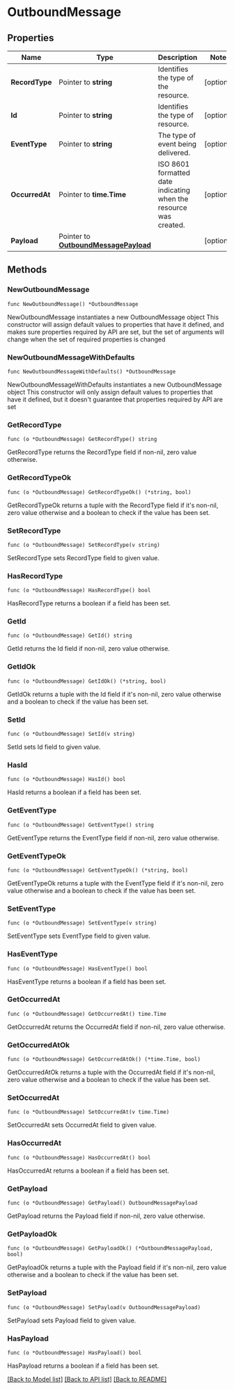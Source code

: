 # OutboundMessage

## Properties

Name | Type | Description | Notes
------------ | ------------- | ------------- | -------------
**RecordType** | Pointer to **string** | Identifies the type of the resource. | [optional] 
**Id** | Pointer to **string** | Identifies the type of resource. | [optional] 
**EventType** | Pointer to **string** | The type of event being delivered. | [optional] 
**OccurredAt** | Pointer to **time.Time** | ISO 8601 formatted date indicating when the resource was created. | [optional] 
**Payload** | Pointer to [**OutboundMessagePayload**](OutboundMessagePayload.md) |  | [optional] 

## Methods

### NewOutboundMessage

`func NewOutboundMessage() *OutboundMessage`

NewOutboundMessage instantiates a new OutboundMessage object
This constructor will assign default values to properties that have it defined,
and makes sure properties required by API are set, but the set of arguments
will change when the set of required properties is changed

### NewOutboundMessageWithDefaults

`func NewOutboundMessageWithDefaults() *OutboundMessage`

NewOutboundMessageWithDefaults instantiates a new OutboundMessage object
This constructor will only assign default values to properties that have it defined,
but it doesn't guarantee that properties required by API are set

### GetRecordType

`func (o *OutboundMessage) GetRecordType() string`

GetRecordType returns the RecordType field if non-nil, zero value otherwise.

### GetRecordTypeOk

`func (o *OutboundMessage) GetRecordTypeOk() (*string, bool)`

GetRecordTypeOk returns a tuple with the RecordType field if it's non-nil, zero value otherwise
and a boolean to check if the value has been set.

### SetRecordType

`func (o *OutboundMessage) SetRecordType(v string)`

SetRecordType sets RecordType field to given value.

### HasRecordType

`func (o *OutboundMessage) HasRecordType() bool`

HasRecordType returns a boolean if a field has been set.

### GetId

`func (o *OutboundMessage) GetId() string`

GetId returns the Id field if non-nil, zero value otherwise.

### GetIdOk

`func (o *OutboundMessage) GetIdOk() (*string, bool)`

GetIdOk returns a tuple with the Id field if it's non-nil, zero value otherwise
and a boolean to check if the value has been set.

### SetId

`func (o *OutboundMessage) SetId(v string)`

SetId sets Id field to given value.

### HasId

`func (o *OutboundMessage) HasId() bool`

HasId returns a boolean if a field has been set.

### GetEventType

`func (o *OutboundMessage) GetEventType() string`

GetEventType returns the EventType field if non-nil, zero value otherwise.

### GetEventTypeOk

`func (o *OutboundMessage) GetEventTypeOk() (*string, bool)`

GetEventTypeOk returns a tuple with the EventType field if it's non-nil, zero value otherwise
and a boolean to check if the value has been set.

### SetEventType

`func (o *OutboundMessage) SetEventType(v string)`

SetEventType sets EventType field to given value.

### HasEventType

`func (o *OutboundMessage) HasEventType() bool`

HasEventType returns a boolean if a field has been set.

### GetOccurredAt

`func (o *OutboundMessage) GetOccurredAt() time.Time`

GetOccurredAt returns the OccurredAt field if non-nil, zero value otherwise.

### GetOccurredAtOk

`func (o *OutboundMessage) GetOccurredAtOk() (*time.Time, bool)`

GetOccurredAtOk returns a tuple with the OccurredAt field if it's non-nil, zero value otherwise
and a boolean to check if the value has been set.

### SetOccurredAt

`func (o *OutboundMessage) SetOccurredAt(v time.Time)`

SetOccurredAt sets OccurredAt field to given value.

### HasOccurredAt

`func (o *OutboundMessage) HasOccurredAt() bool`

HasOccurredAt returns a boolean if a field has been set.

### GetPayload

`func (o *OutboundMessage) GetPayload() OutboundMessagePayload`

GetPayload returns the Payload field if non-nil, zero value otherwise.

### GetPayloadOk

`func (o *OutboundMessage) GetPayloadOk() (*OutboundMessagePayload, bool)`

GetPayloadOk returns a tuple with the Payload field if it's non-nil, zero value otherwise
and a boolean to check if the value has been set.

### SetPayload

`func (o *OutboundMessage) SetPayload(v OutboundMessagePayload)`

SetPayload sets Payload field to given value.

### HasPayload

`func (o *OutboundMessage) HasPayload() bool`

HasPayload returns a boolean if a field has been set.


[[Back to Model list]](../README.md#documentation-for-models) [[Back to API list]](../README.md#documentation-for-api-endpoints) [[Back to README]](../README.md)


